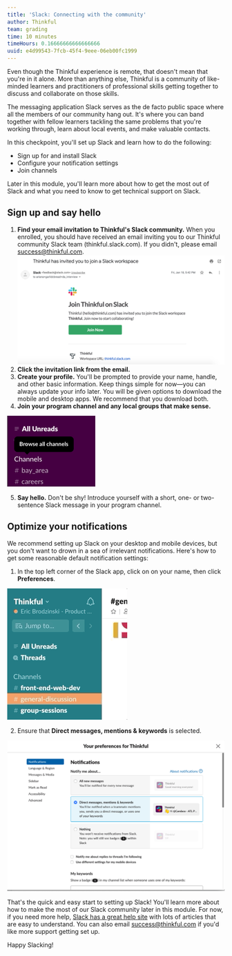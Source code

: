 ```yaml
---
title: 'Slack: Connecting with the community'
author: Thinkful
team: grading
time: 10 minutes
timeHours: 0.16666666666666666
uuid: e4d99543-7fcb-45f4-9eee-06eb00fc1999
---
```


Even though the Thinkful experience is remote, that doesn't mean that you're in it alone. More than anything else, Thinkful is a community of like-minded learners and practitioners of professional skills getting together to discuss and collaborate on those skills.

The messaging application Slack serves as the de facto public space where all the members of our community hang out. It's where you can band together with fellow learners tackling the same problems that you're working through, learn about local events, and make valuable contacts.

In this checkpoint, you'll set up Slack and learn how to do the following:

- Sign up for and install Slack
- Configure your notification settings
- Join channels

Later in this module, you'll learn more about how to get the most out of Slack and what you need to know to get technical support on Slack.

## Sign up and say hello

1. **Find your email invitation to Thinkful's Slack community.** When you enrolled, you should have received an email inviting you to our Thinkful community Slack team (thinkful.slack.com). If you didn't, please email success@thinkful.com.
  ![Slack invitation](slack_invite.png)
2. **Click the invitation link from the email.**
3. **Create your profile.** You'll be prompted to provide your name, handle, and other basic information. Keep things simple for now—you can always update your info later. You will be given options to download the mobile and desktop apps. We recommend that you download both.
4. **Join your program channel and any local groups that make sense.**

  ![Slack channel list](channel_list.png)
  
5. **Say hello.** Don't be shy! Introduce yourself with a short, one- or two-sentence Slack message in your program channel.

## Optimize your notifications

We recommend setting up Slack on your desktop and mobile devices, but you don't want to drown in a sea of irrelevant notifications. Here's how to get some reasonable default notification settings:

1. In the top left corner of the Slack app, click on on your name, then click **Preferences**.

  ![Slack preferences](slack_preferences.gif)
  
2. Ensure that **Direct messages, mentions & keywords** is selected.

  ![Select "direct messages, mentions & keywords"](slack_preferences2.png)

That's the quick and easy start to setting up Slack! You'll learn more about how to make the most of our Slack community later in this module. For now, if you need more help, [Slack has a great help site](https://get.slack.help/hc/en-us/articles/218080037-Getting-started-for-new-members) with lots of articles that are easy to understand. You can also email success@thinkful.com if you'd like more support getting set up.

Happy Slacking!

